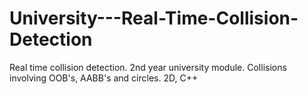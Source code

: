 # University---Real-Time-Collision-Detection
Real time collision detection. 2nd year university module. Collisions involving OOB's, AABB's and circles. 2D, C++
